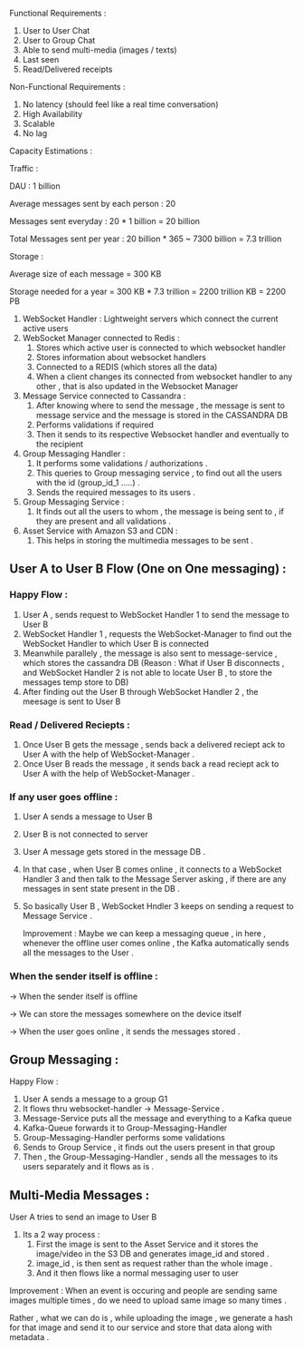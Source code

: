 Functional Requirements :

1. User to User Chat
2. User to Group Chat
3. Able to send multi-media (images / texts)
4. Last seen
5. Read/Delivered receipts

Non-Functional Requirements :

1. No latency (should feel like a real time conversation)
2. High Availability
3. Scalable
4. No lag

Capacity Estimations :

Traffic :

DAU : 1 billion

Average messages sent by each person  : 20

Messages sent everyday : 20 * 1 billion = 20 billion

Total Messages sent per year : 20 billion * 365 ~ 7300 billion = 7.3 trillion

Storage :

Average size of each message = 300 KB

Storage needed for a year = 300 KB * 7.3 trillion = 2200 trillion KB = 2200 PB

1. WebSocket Handler : Lightweight servers which connect the current active users
2. WebSocket Manager connected to Redis :
    1. Stores which active user is connected to which websocket handler
    2. Stores information about websocket handlers
    3. Connected to a REDIS (which stores all the data)
    4. When a client changes its connected from websocket handler to any other , that is also updated in the Websocket Manager
3. Message Service connected to Cassandra :
    1. After knowing where to send the message , the message is sent to message service and the message is stored in the CASSANDRA DB
    2. Performs validations if required
    3. Then it sends to its respective Websocket handler and eventually to the recipient
4. Group Messaging Handler :
    1. It performs some validations / authorizations .
    2. This queries to Group messaging service , to find out all the users with the id (group_id_1 …..) .
    3. Sends the required messages to its users .
5. Group Messaging Service :
    1. It finds out all the users to whom , the message is being sent to , if they are present and all  validations .
6. Asset Service with Amazon S3 and CDN :
    1. This helps in storing the multimedia messages to be sent .

## User A to User B Flow (One on One messaging) :

### Happy Flow :

1. User A , sends request to WebSocket Handler 1 to send the message to User B
2. WebSocket Handler 1 , requests the WebSocket-Manager to find out the WebSocket Handler to which User B is connected
3. Meanwhile parallely , the message is also sent to message-service , which stores the cassandra DB (Reason : What if User B disconnects , and WebSocket Handler 2 is not able to locate User B , to store the messages temp store to DB)
4. After finding out the User B through WebSocket Handler 2 , the meesage is sent to User B

### Read / Delivered Reciepts :

1. Once User B gets the message , sends back a delivered reciept ack to User A with the help of WebSocket-Manager .
2. Once User B reads the message , it sends back a read reciept ack to User A with the help of WebSocket-Manager .

### If any user goes offline :

1. User A sends a message to User B
2. User B is not connected to server
3. User A message gets stored in the message DB .
4. In that case , when User B comes online , it connects to a WebSocket Handler 3 and then talk to the Message Server asking , if there are any messages in sent state present in the DB .
5. So basically User B , WebSocket Hndler 3 keeps on sending a request to Message Service .


    Improvement : Maybe we can keep a messaging queue , in here , whenever the offline user comes online , the Kafka automatically sends all the messages to the User .


### When the sender itself is offline :

→ When the sender itself is offline

→ We can store the messages somewhere on the device itself

→ When the user goes online , it sends the messages stored .

## Group Messaging :

Happy Flow :

1. User A sends a message to a group G1
2. It flows thru websocket-handler → Message-Service .
3. Message-Service puts all the message and everything to a Kafka queue
4. Kafka-Queue forwards it to Group-Messaging-Handler
5. Group-Messaging-Handler performs some validations
6. Sends to Group Service , it finds out the users present in that group
7. Then , the Group-Messaging-Handler , sends all the messages to its users separately and it flows as is .

## Multi-Media Messages :

User A tries to send an image to User B

1. Its a 2 way process :
    1. First the image is sent to the Asset Service and it stores the image/video in the S3 DB and generates image_id and stored .
    2. image_id , is then sent as request rather than the whole image .
    3. And it then flows like a normal messaging user to user

Improvement : When an event is occuring and people are sending same images multiple times , do we need to upload same image so many times .

Rather , what we can do is , while uploading the image , we generate a hash for that image and send it to our service and store that data along with metadata .